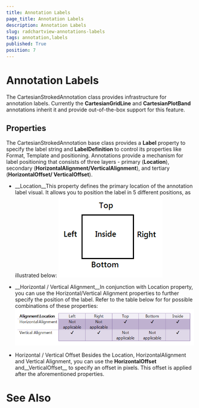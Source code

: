 ```yaml
---
title: Annotation Labels
page_title: Annotation Labels
description: Annotation Labels
slug: radchartview-annotations-labels
tags: annotation,labels
published: True
position: 7
---
```


# Annotation Labels



The CartesianStrokedAnnotation class provides infrastructure for annotation labels.
        Currently the __CartesianGridLine__ and
        __CartesianPlotBand__ annotations
        inherit it and provide out-of-the-box support for 
        this feature.
      

## Properties

The CartesianStrokedAnnotation base class provides a __Label__ property to 
          specify the label string and __LabelDefinition__ to control its properties
          like Format, Template and positioning. Annotations provide a mechanism for label
          positioning that consists of three layers - primary (__Location__),
          secondary (__HorizontalAlignment/VerticalAlignment__),
          and tertiary (__HorizontalOffset/ VerticalOffset__).
        

* __Location__This property defines the primary location of the annotation label visual. It
              allows you to position the label in 5 different positions, as illustrated below:
            ![Rad Chart View-annotations-label-location](images/RadChartView-annotations-label-location.png)

* __Horizontal / Vertical Alignment__In conjunction with Location property, you can use the Horizontal/Vertical Alignment 
              properties to further specify the position of the label.
            Refer to the table below for for possible combinations of these properties:
            ![Rad Chart View-annotations-alignment-location](images/RadChartView-annotations-alignment-location.png)

* Horizontal / Vertical Offset
            Besides the Location, HorizontalAlignment and Vertical Alignment, you can use the
              __HorizontalOffset__ and__VerticalOffset__
              to specify an offset in pixels. This offset is applied after the
              aforementioned properties.
            

# See Also
